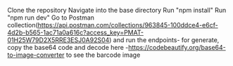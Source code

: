 Clone the repository
Navigate into the base directory
Run "npm install"
Run "npm run dev"
Go to Postman collection(https://api.postman.com/collections/963845-100ddce4-e6cf-4d2b-b565-1ac71a0a616c?access_key=PMAT-01H25W79D2X5RRE3ESJ0A92S04) and run the endpoints- for generate, copy the base64 code and decode here -https://codebeautify.org/base64-to-image-converter to see the barcode image 
